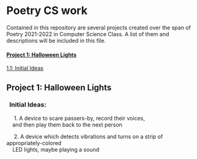 

<h1>Poetry CS work</h1>
<p>Contained in this repository are several projects created over the span of Poetry 2021-2022 in Computer Science Class. A list of them and descriptions will be   included in this file.</p>

<h4><a href="#1">Project 1: Halloween Lights</a></h5>
<a href="#1.1"> 1.1: Initial Ideas</a>

<h2 id="1">Project 1: Halloween Lights</h4>
<h3 id="1.1">&nbsp;&nbsp;Initial Ideas: </h4>

<p>&nbsp;&nbsp;&nbsp;&nbsp;
1. A device to scare passers-by, record their voices,<br>
&nbsp;&nbsp;&nbsp;&nbsp;and then play them back to the next person</p>
<p>&nbsp;&nbsp;&nbsp;&nbsp;
2. A device which detects vibrations and turns on a strip of appropriately-colored
<br>&nbsp;&nbsp;&nbsp;&nbsp;LED lights, maybe playing a sound<br>
</p>